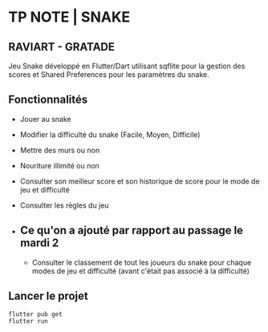 # TP NOTE | SNAKE

## RAVIART - GRATADE

Jeu Snake développé en Flutter/Dart utilisant sqflite pour la gestion des scores et Shared Preferences pour les paramètres du snake.

## Fonctionnalités

- Jouer au snake
- Modifier la difficulté du snake (Facile, Moyen, Difficile)
- Mettre des murs ou non
- Nouriture illimité ou non
- Consulter son meilleur score et son historique de score pour le mode de jeu et difficulté
- Consulter les règles du jeu

- ## Ce qu'on a ajouté par rapport au passage le mardi 2

  - Consulter le classement de tout les joueurs du snake pour chaque modes de jeu et difficulté (avant c'était pas associé à la difficulté)

## Lancer le projet

```
flutter pub get
flutter run
```
